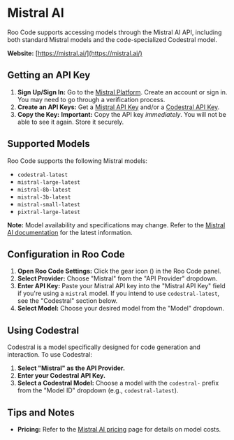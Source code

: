 # Mistral AI

Roo Code supports accessing models through the Mistral AI API, including both standard Mistral models and the code-specialized Codestral model.

**Website:** [https://mistral.ai/](https://mistral.ai/)

## Getting an API Key

1.  **Sign Up/Sign In:** Go to the [Mistral Platform](https://console.mistral.ai/). Create an account or sign in.  You may need to go through a verification process.
2.  **Create an API Keys:**  Get a [Mistral API Key](https://console.mistral.ai/api-keys/) and/or a [Codestral API Key](https://console.mistral.ai/codestral).
3.  **Copy the Key:** **Important:** Copy the API key *immediately*. You will not be able to see it again. Store it securely.

## Supported Models

Roo Code supports the following Mistral models:

*   `codestral-latest`
*   `mistral-large-latest`
*   `mistral-8b-latest`
*   `mistral-3b-latest`
*   `mistral-small-latest`
*   `pixtral-large-latest`

**Note:**  Model availability and specifications may change.  Refer to the [Mistral AI documentation](https://docs.mistral.ai/api/) for the latest information.

## Configuration in Roo Code

1.  **Open Roo Code Settings:** Click the gear icon (<Codicon name="gear" />) in the Roo Code panel.
2.  **Select Provider:** Choose "Mistral" from the "API Provider" dropdown.
3.  **Enter API Key:** Paste your Mistral API key into the "Mistral API Key" field if you're using a `mistral` model.  If you intend to use `codestral-latest`, see the "Codestral" section below.
4.  **Select Model:** Choose your desired model from the "Model" dropdown. 

## Using Codestral

Codestral is a model specifically designed for code generation and interaction. To use Codestral:

1.  **Select "Mistral" as the API Provider.**
2.  **Enter your Codestral API Key.**
3.  **Select a Codestral Model:** Choose a model with the `codestral-` prefix from the "Model ID" dropdown (e.g., `codestral-latest`).

## Tips and Notes

* **Pricing:** Refer to the [Mistral AI pricing](https://mistral.ai/pricing/) page for details on model costs.
